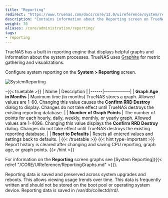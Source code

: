 ```yaml
---
title: "Reporting"
redirect: "https://www.truenas.com/docs/core/13.0/uireference/system/reporting/"
description: "Contains information about the Reporting screen on TrueNAS CORE."
weight: 70
aliases: /core/administration/reporting/
tags:
- reporting
---
```


TrueNAS has a built in reporting engine that displays helpful graphs and information about the system processes.
TrueNAS uses [Graphite](https://graphiteapp.org/ "Graphite Homepage") for metric gathering and visualizations.

Configure system reporting on the **System > Reporting** screen.

![SystemReporting](/images/CORE/System/SystemReporting.png "Reporting Options")

-{{< truetable >}}
| Name | Description |
|------|-------------|
| **Graph Age in Months** | Maximum time (in months) TrueNAS stores a graph. Allowed values are 1-60. Changing this value causes the **Confirm RRD Destroy** dialog to display. Changes do not take effect until TrueNAS destroys the existing reporting database. |
| **Number of Graph Points** | The number of points for each hourly, daily, weekly, monthly, or yearly graph. Allowed values are 1-4096. Changing this value displays the **Confirm RRD Destroy** dialog. Changes do not take effect until TrueNAS destroys the existing reporting database. |
| **Reset to Defaults** | Resets all entered values and settings back to defaults. |
{{< /truetable >}}
{{< hint type=important >}}
Report history is cleared after changing and saving CPU reporting, graph age, or graph points.
{{< /hint >}}

For information on the **Reporting** screen graphs see [System Reporting]({{< relref "/CORE/UIReference/ReportingGraphs.md" >}}). 

Reporting data is saved and preserved across system upgrades and reboots.
This allows viewing usage trends over time.
This data is frequently written and should not be stored on the boot pool or operating system device.
Reporting data is saved in <file>/var/db/collectd/rrd/</file>.
